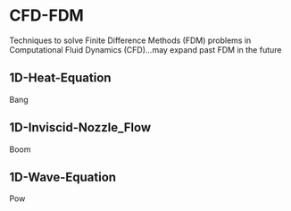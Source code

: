 # CFD-FDM

Techniques to solve Finite Difference Methods (FDM) problems in Computational Fluid Dynamics (CFD)...may expand past FDM in the future

## 1D-Heat-Equation

Bang

## 1D-Inviscid-Nozzle_Flow

Boom

## 1D-Wave-Equation

Pow
